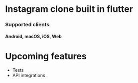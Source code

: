 # Instagram clone built in flutter

### Supported clients
#### Android, macOS, iOS, Web

# Upcoming features 
- Tests
- API integrations
